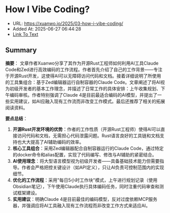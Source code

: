 # How I Vibe Coding?
- URL: https://xuanwo.io/2025/03-how-i-vibe-coding/
- Added At: 2025-06-27 06:44:28
- [Link To Text](2025-06-27-how-i-vibe-coding_raw.md)

## Summary
**摘要**：
文章作者Xuanwo分享了其作为开源Rust工程师如何利用AI工具Claude Code和Zed进行高效编码的工作流程。作者首先介绍了自己的工作背景——专注于开源Rust开发，这使得AI可以无障碍访问代码和文档。接着详细说明了所使用的工具集组合：基于Zed编辑器运行自制容器的Claude Code。文章阐述了将AI视为初级开发者的基本工作理念，并描述了日常工作的具体安排：上午收集规划、下午编码审核。作者特别强调了Claude 4是目前最适合编码的AI模型，并提出了一些实用建议，如AI应融入现有工作流而非改变工作模式。最后还推荐了相关的拓展阅读资料。

**要点总结**：
1. **开源Rust开发环境的优势**：作者的工作性质（开源Rust工程师）使得AI可以直接访问代码和文档，无需担心代码泄露问题。Rust语言良好的工具链和文档支持也大大提高了AI辅助编码的效率。
2. **核心工具组合**：采用Zed编辑器配合自制容器运行的Claude Code，通过特定的docker命令和alias配置，实现了代码编写、修改与AI辅助的紧密结合。
3. **AI使用理念**：将大型语言模型视为初级开发者——具备基础技术能力但需要指导。作者会严格把控关键设计（如API定义），只让AI负责可控制范围内的实现细节。
4. **优化的工作流程**：采用"每日5小时工作块"模式，上午进行规划记录（使用Obsidian笔记），下午使用Claude执行具体编码任务，同时注重代码审查和测试框架建设。
5. **实用建议**：明确Claude 4是目前最佳的编码模型，反对过度依赖MCP服务器，并强调应将AI工具融入现有工作流程而非改变工作方式来适应AI。
